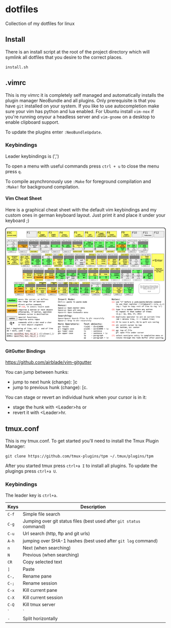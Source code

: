 # dotfiles
Collection of my dotfiles for linux

## Install

There is an install script at the root of the project directory which will
symlink all dotfiles that you desire to the correct places.

    install.sh

## .vimrc

This is my vimrc it is completely self managed and automatically installs the
plugin manager NeoBundle and all plugins. Only prerequisite is that you have
`git` installed on your system. If you like to use autocompletion make sure
your vim has python and lua enabled. For Ubuntu install `vim-nox` if you're
running onyour a headless server and `vim-gnome` on a desktop to enable
clipboard support.

To update the plugins enter `:NeoBundleUpdate`.

### Keybindings

Leader keybindings is (',')

To open a menu with useful commands press `ctrl + u` to close the menu press
`q`.

To compile asynchronously use `:Make` for foreground compilation and `:Make!`
for background compilation.

#### Vim Cheat Sheet

Here is a graphical cheat sheet with the default vim keybindings and my custom
ones in german keyboard layout. Just print it and place it under your keyboard
;)

![vim graphical cheat sheet](https://github.com/sappo/dotfiles/blob/master/vim_cheat_sheet.png)

#### GitGutter Bindings
https://github.com/airblade/vim-gitgutter

You can jump between hunks:
* jump to next hunk (change): ]c
* jump to previous hunk (change): [c.

You can stage or revert an individual hunk when your cursor is in it:
* stage the hunk with \<Leader\>hs or
* revert it with \<Leader\>hr.

## tmux.conf

This is my tmux.conf. To get started you'll need to install the Tmux Plugin
Manager:

```
git clone https://github.com/tmux-plugins/tpm ~/.tmux/plugins/tpm
```

After you started tmux press `ctrl+a I` to install all plugins. To update the
plugings press `ctrl+a U`.

### Keybindings

The leader key is `ctrl+a`.

| Keys  | Description                                                          |
|-------|----------------------------------------------------------------------|
| `C-f` | Simple file search                                                   |
| `C-g` | Jumping over git status files (best used after `git status` command) |
| `C-u` | Url search (http, ftp and git urls)                                  |
| `A-h` | jumping over SHA-1 hashes (best used after `git log` command)        |
| `n`   | Next (when searching)                                                |
| `N`   | Previous (when searching)                                            |
| `CR`  | Copy selected text                                                   |
| `]`   | Paste                                                                |
| `C-,` | Rename pane                                                          |
| `C-;` | Rename session                                                       |
| `C-x` | Kill current pane                                                    |
| `C-X` | Kill current session                                                 |
| `C-Q` | Kill tmux server                                                     |
| `|`   | Split vertically                                                     |
| `-`   | Split horizontally                                                   |
